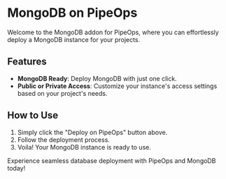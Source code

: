 # MongoDB on PipeOps

Welcome to the MongoDB addon for PipeOps, where you can effortlessly deploy a MongoDB instance for your projects.

## Features
- **MongoDB Ready**: Deploy MongoDB with just one click.
- **Public or Private Access**: Customize your instance's access settings based on your project's needs.

## How to Use
1. Simply click the "Deploy on PipeOps" button above.
2. Follow the deployment process.
3. Voila! Your MongoDB instance is ready to use.

Experience seamless database deployment with PipeOps and MongoDB today!
